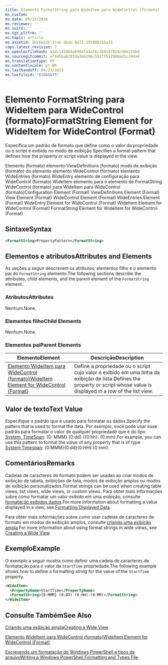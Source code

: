 ```yaml
---
title: Elemento FormatString para WideItem para WideControl (formato) | Microsoft Docs
ms.custom: ''
ms.date: 09/13/2016
ms.reviewer: ''
ms.suite: ''
ms.tgt_pltfrm: ''
ms.topic: article
ms.assetid: 5bc6ea26-3ca6-4bab-8a13-29189821ba15
caps.latest.revision: 7
ms.openlocfilehash: a1dc145864a6904fd4af6c3b9187819c49e224b0
ms.sourcegitcommit: e7445ba8203da304286c591ff513900ad1c244a4
ms.translationtype: MT
ms.contentlocale: pt-BR
ms.lasthandoff: 04/23/2019
ms.locfileid: "62065675"
---
```

# <a name="formatstring-element-for-wideitem-for-widecontrol-format"></a><span data-ttu-id="cc544-102">Elemento FormatString para WideItem para WideControl (formato)</span><span class="sxs-lookup"><span data-stu-id="cc544-102">FormatString Element for WideItem for WideControl (Format)</span></span>

<span data-ttu-id="cc544-103">Especifica um padrão de formato que define como o valor da propriedade ou o script é exibido no modo de exibição.</span><span class="sxs-lookup"><span data-stu-id="cc544-103">Specifies a format pattern that defines how the property or script value is displayed in the view.</span></span>

<span data-ttu-id="cc544-104">Elemento (formato) elemento ViewDefinitions (formato) modo de exibição (formato) do elemento elemento WideControl (formato) elemento WideEntries (formato) WideEntry elemento de configuração para WideControl (formato) WideItem elemento para o elemento de FormatString WideControl (formato) para WideItem para WideControl (formato)</span><span class="sxs-lookup"><span data-stu-id="cc544-104">Configuration Element (Format) ViewDefinitions Element (Format) View Element (Format) WideControl Element (Format) WideEntries Element (Format) WideEntry Element for WideControl (Format) WideItem Element for WideControl (Format) FormatString Element for WideItem for WideControl (Format)</span></span>

## <a name="syntax"></a><span data-ttu-id="cc544-105">Sintaxe</span><span class="sxs-lookup"><span data-stu-id="cc544-105">Syntax</span></span>

```xml
<FormatString>PropertyPattern</FormatString>
```

## <a name="attributes-and-elements"></a><span data-ttu-id="cc544-106">Elementos e atributos</span><span class="sxs-lookup"><span data-stu-id="cc544-106">Attributes and Elements</span></span>

<span data-ttu-id="cc544-107">As seções a seguir descrevem os atributos, elementos filho e o elemento pai do `FormatString` elemento.</span><span class="sxs-lookup"><span data-stu-id="cc544-107">The following sections describe the attributes, child elements, and the parent element of the `FormatString` element.</span></span>

### <a name="attributes"></a><span data-ttu-id="cc544-108">Atributos</span><span class="sxs-lookup"><span data-stu-id="cc544-108">Attributes</span></span>

<span data-ttu-id="cc544-109">Nenhum.</span><span class="sxs-lookup"><span data-stu-id="cc544-109">None.</span></span>

### <a name="child-elements"></a><span data-ttu-id="cc544-110">Elementos filho</span><span class="sxs-lookup"><span data-stu-id="cc544-110">Child Elements</span></span>

<span data-ttu-id="cc544-111">Nenhum.</span><span class="sxs-lookup"><span data-stu-id="cc544-111">None.</span></span>

### <a name="parent-elements"></a><span data-ttu-id="cc544-112">Elementos pai</span><span class="sxs-lookup"><span data-stu-id="cc544-112">Parent Elements</span></span>

|<span data-ttu-id="cc544-113">Elemento</span><span class="sxs-lookup"><span data-stu-id="cc544-113">Element</span></span>|<span data-ttu-id="cc544-114">Descrição</span><span class="sxs-lookup"><span data-stu-id="cc544-114">Description</span></span>|
|-------------|-----------------|
|[<span data-ttu-id="cc544-115">Elemento WideItem para WideControl (formato)</span><span class="sxs-lookup"><span data-stu-id="cc544-115">WideItem Element for WideControl (Format)</span></span>](./wideitem-element-for-widecontrol-format.md)|<span data-ttu-id="cc544-116">Define a propriedade ou o script cujo valor é exibido em uma linha da exibição de lista.</span><span class="sxs-lookup"><span data-stu-id="cc544-116">Defines the property or script whose value is displayed in a row of the list view.</span></span>|

## <a name="text-value"></a><span data-ttu-id="cc544-117">Valor de texto</span><span class="sxs-lookup"><span data-stu-id="cc544-117">Text Value</span></span>

<span data-ttu-id="cc544-118">Especifique o padrão que é usado para formatar os dados.</span><span class="sxs-lookup"><span data-stu-id="cc544-118">Specify the pattern that is used to format the data.</span></span> <span data-ttu-id="cc544-119">Por exemplo, você pode usar esse padrão para formatar o valor de qualquer propriedade que é do tipo [System. TimeSpan](/dotnet/api/System.TimeSpan): {0: MMM} {0:dd} {{0:hh}: {0:mm}.</span><span class="sxs-lookup"><span data-stu-id="cc544-119">For example, you can use this pattern to format the value of any property that is of type [System.Timespan](/dotnet/api/System.TimeSpan): {0:MMM}{0:dd}{0:HH}:{0:mm}.</span></span>

## <a name="remarks"></a><span data-ttu-id="cc544-120">Comentários</span><span class="sxs-lookup"><span data-stu-id="cc544-120">Remarks</span></span>

<span data-ttu-id="cc544-121">Cadeias de caracteres de formato podem ser usadas ao criar modos de exibição de tabela, exibições de lista, modos de exibição amplos ou modos de exibição personalizados.</span><span class="sxs-lookup"><span data-stu-id="cc544-121">Format strings can be used when creating table views, list views, wide views, or custom views.</span></span> <span data-ttu-id="cc544-122">Para obter mais informações sobre como formatar um valor exibido em uma exibição, consulte [formatação exibidos dados](./formatting-displayed-data.md).</span><span class="sxs-lookup"><span data-stu-id="cc544-122">For more information about formatting a value displayed in a view, see [Formatting Displayed Data](./formatting-displayed-data.md).</span></span>

<span data-ttu-id="cc544-123">Para obter mais informações sobre como usar cadeias de caracteres de formato em modos de exibição amplos, consulte [criando uma exibição ampla](./creating-a-wide-view.md).</span><span class="sxs-lookup"><span data-stu-id="cc544-123">For more information about using format strings in wide views, see [Creating a Wide View](./creating-a-wide-view.md).</span></span>

## <a name="example"></a><span data-ttu-id="cc544-124">Exemplo</span><span class="sxs-lookup"><span data-stu-id="cc544-124">Example</span></span>

<span data-ttu-id="cc544-125">O exemplo a seguir mostra como definir uma cadeia de caracteres de formatação para o valor da `StartTime` propriedade.</span><span class="sxs-lookup"><span data-stu-id="cc544-125">The following example shows how to define a formatting string for the value of the `StartTime` property.</span></span>

```xml
<WideItem>
  <PropertyName>StartTime</PropertyName>
  <FormatString>{0:MMM} (0:DD) (0:HH):(0:MM)</FormatString>
</WideItem>
```

## <a name="see-also"></a><span data-ttu-id="cc544-126">Consulte Também</span><span class="sxs-lookup"><span data-stu-id="cc544-126">See Also</span></span>

[<span data-ttu-id="cc544-127">Criando uma exibição ampla</span><span class="sxs-lookup"><span data-stu-id="cc544-127">Creating a Wide View</span></span>](./creating-a-wide-view.md)

[<span data-ttu-id="cc544-128">Elemento WideItem para WideControl (formato)</span><span class="sxs-lookup"><span data-stu-id="cc544-128">WideItem Element for WideControl (Format)</span></span>](./wideitem-element-for-widecontrol-format.md)

[<span data-ttu-id="cc544-129">Escrevendo um formatação do Windows PowerShell e tipos de arquivo</span><span class="sxs-lookup"><span data-stu-id="cc544-129">Writing a Windows PowerShell Formatting and Types File</span></span>](./writing-a-powershell-formatting-file.md)
